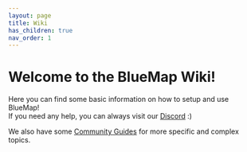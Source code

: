 ```yaml
---
layout: page
title: Wiki
has_children: true
nav_order: 1
---
```


# Welcome to the BlueMap Wiki!

Here you can find some basic information on how to setup and use BlueMap!  
If you need any help, you can always visit our [Discord](https://discord.gg/zmkyJa3) :)

We also have some [Community Guides]({{site.baseurl}}/community/) for more specific and complex topics.